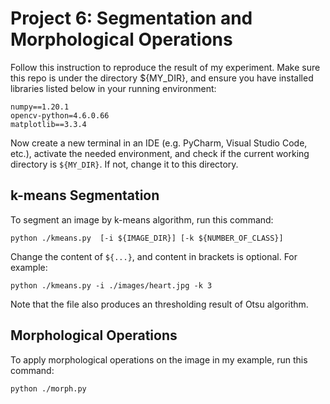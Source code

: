 # Project 6: Segmentation and Morphological Operations
Follow this instruction to reproduce the result of my experiment. Make sure this repo is under the directory ${MY_DIR}, and ensure you have installed libraries listed below in your running environment:
```
numpy==1.20.1
opencv-python=4.6.0.66
matplotlib==3.3.4
```

Now create a new terminal in an IDE (e.g. PyCharm, Visual Studio Code, etc.), activate the needed environment, and check if the current working directory is ```${MY_DIR}```. If not, change it to this directory.

## k-means Segmentation
To segment an image by k-means algorithm, run this command:

```
python ./kmeans.py  [-i ${IMAGE_DIR}] [-k ${NUMBER_OF_CLASS}]
```

Change the content of ```${...}```, and content in brackets is optional. For example:

```
python ./kmeans.py -i ./images/heart.jpg -k 3
```

Note that the file also produces an thresholding result of Otsu algorithm.

## Morphological Operations
To apply morphological operations on the image in my example, run this command:

```
python ./morph.py 
```
